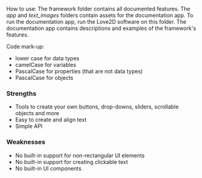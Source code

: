 How to use:
The framework folder contains all documented features. The *app* and *text_images* folders contain assets for the documentation app. To run the documentation app, run the Love2D software on this folder. The documentation app contains descriptions and examples of the framework's features.

Code mark-up:
- lower case for data types
- camelCase for variables
- PascalCase for properties (that are not data types)
- PascalCase for objects


### Strengths
- Tools to create your own buttons, drop-downs, sliders, scrollable objects and more
- Easy to create and align text
- Simple API

### Weaknesses
- No built-in support for non-rectangular UI elements
- No built-in support for creating clickable text
- No built-in UI components